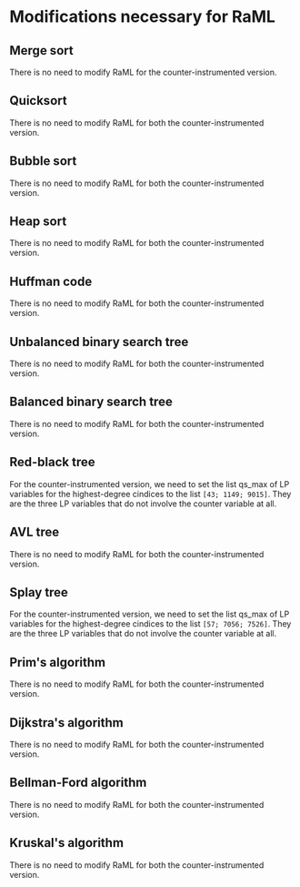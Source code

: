 # Modifications necessary for RaML

## Merge sort

There is no need to modify RaML for the counter-instrumented version.

## Quicksort

There is no need to modify RaML for both the counter-instrumented version.

## Bubble sort

There is no need to modify RaML for both the counter-instrumented version.

## Heap sort

There is no need to modify RaML for both the counter-instrumented version.

## Huffman code

There is no need to modify RaML for both the counter-instrumented version.

## Unbalanced binary search tree

There is no need to modify RaML for both the counter-instrumented version.

## Balanced binary search tree

There is no need to modify RaML for both the counter-instrumented version.

## Red-black tree

For the counter-instrumented version, we need to set the list qs_max of LP
variables for the highest-degree cindices to the list `[43; 1149; 9015]`. They
are the three LP variables that do not involve the counter variable at all.

## AVL tree

There is no need to modify RaML for both the counter-instrumented version.

## Splay tree

For the counter-instrumented version, we need to set the list qs_max of LP
variables for the highest-degree cindices to the list `[57; 7056; 7526]`. They
are the three LP variables that do not involve the counter variable at all.

## Prim's algorithm

There is no need to modify RaML for both the counter-instrumented version.

## Dijkstra's algorithm

There is no need to modify RaML for both the counter-instrumented version.

## Bellman-Ford algorithm

There is no need to modify RaML for both the counter-instrumented version.

## Kruskal's algorithm

There is no need to modify RaML for both the counter-instrumented version.
